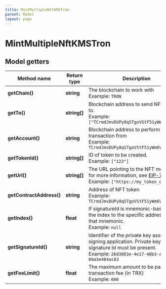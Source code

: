```yaml
---
title: MintMultipleNftKMSTron
parent: Model
layout: page
---
```


# MintMultipleNftKMSTron

## Model getters

Method name | Return type | Description | Notes
------------ | ------------- | ------------- | -------------
**getChain()** | **string** | The blockchain to work with <br>Example: `TRON` |
**getTo()** | **string[]** | Blockchain address to send NFT token to. <br>Example: `["TCrmdJmvDUPy8qSTgoVStF51yWm6VUh5yQ"]` |
**getAccount()** | **string** | Blockchain address to perform transaction from <br>Example: `TCrmdJmvDUPy8qSTgoVStF51yWm6VUh5yQ` |
**getTokenId()** | **string[]** | ID of token to be created. <br>Example: `["123"]` |
**getUrl()** | **string[]** | The URL pointing to the NFT metadata; for more information, see <a href="https://eips.ethereum.org/EIPS/eip-721#specification" target="_blank">EIP-721</a> <br>Example: `["https://my_token_data.com"]` |
**getContractAddress()** | **string** | Address of NFT token <br>Example: `TCrmdJmvDUPy8qSTgoVStF51yWm6VUh5yQ` |
**getIndex()** | **float** | If signatureId is mnemonic-based, this is the index to the specific address from that mnemonic. <br>Example: `null` | [optional]
**getSignatureId()** | **string** | Identifier of the private key associated in signing application. Private key, or signature Id must be present. <br>Example: `26d3883e-4e17-48b3-a0ee-09a3e484ac83` |
**getFeeLimit()** | **float** | The maximum amount to be paid as the transaction fee (in TRX) <br>Example: `600` |


